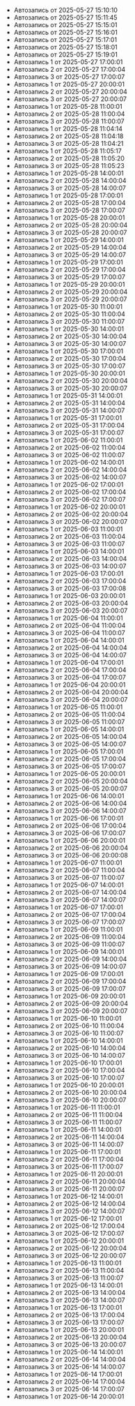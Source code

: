 - Автозапись от 2025-05-27 15:10:10
- Автозапись от 2025-05-27 15:11:45
- Автозапись от 2025-05-27 15:15:01
- Автозапись от 2025-05-27 15:16:01
- Автозапись от 2025-05-27 15:17:01
- Автозапись от 2025-05-27 15:18:01
- Автозапись от 2025-05-27 15:19:01
- Автозапись 1 от 2025-05-27 17:00:01
- Автозапись 2 от 2025-05-27 17:00:04
- Автозапись 3 от 2025-05-27 17:00:07
- Автозапись 1 от 2025-05-27 20:00:01
- Автозапись 2 от 2025-05-27 20:00:04
- Автозапись 3 от 2025-05-27 20:00:07
- Автозапись 1 от 2025-05-28 11:00:01
- Автозапись 2 от 2025-05-28 11:00:04
- Автозапись 3 от 2025-05-28 11:00:07
- Автозапись 1 от 2025-05-28 11:04:14
- Автозапись 2 от 2025-05-28 11:04:18
- Автозапись 3 от 2025-05-28 11:04:21
- Автозапись 1 от 2025-05-28 11:05:17
- Автозапись 2 от 2025-05-28 11:05:20
- Автозапись 3 от 2025-05-28 11:05:23
- Автозапись 1 от 2025-05-28 14:00:01
- Автозапись 2 от 2025-05-28 14:00:04
- Автозапись 3 от 2025-05-28 14:00:07
- Автозапись 1 от 2025-05-28 17:00:01
- Автозапись 2 от 2025-05-28 17:00:04
- Автозапись 3 от 2025-05-28 17:00:07
- Автозапись 1 от 2025-05-28 20:00:01
- Автозапись 2 от 2025-05-28 20:00:04
- Автозапись 3 от 2025-05-28 20:00:07
- Автозапись 1 от 2025-05-29 14:00:01
- Автозапись 2 от 2025-05-29 14:00:04
- Автозапись 3 от 2025-05-29 14:00:07
- Автозапись 1 от 2025-05-29 17:00:01
- Автозапись 2 от 2025-05-29 17:00:04
- Автозапись 3 от 2025-05-29 17:00:07
- Автозапись 1 от 2025-05-29 20:00:01
- Автозапись 2 от 2025-05-29 20:00:04
- Автозапись 3 от 2025-05-29 20:00:07
- Автозапись 1 от 2025-05-30 11:00:01
- Автозапись 2 от 2025-05-30 11:00:04
- Автозапись 3 от 2025-05-30 11:00:07
- Автозапись 1 от 2025-05-30 14:00:01
- Автозапись 2 от 2025-05-30 14:00:04
- Автозапись 3 от 2025-05-30 14:00:07
- Автозапись 1 от 2025-05-30 17:00:01
- Автозапись 2 от 2025-05-30 17:00:04
- Автозапись 3 от 2025-05-30 17:00:07
- Автозапись 1 от 2025-05-30 20:00:01
- Автозапись 2 от 2025-05-30 20:00:04
- Автозапись 3 от 2025-05-30 20:00:07
- Автозапись 1 от 2025-05-31 14:00:01
- Автозапись 2 от 2025-05-31 14:00:04
- Автозапись 3 от 2025-05-31 14:00:07
- Автозапись 1 от 2025-05-31 17:00:01
- Автозапись 2 от 2025-05-31 17:00:04
- Автозапись 3 от 2025-05-31 17:00:07
- Автозапись 1 от 2025-06-02 11:00:01
- Автозапись 2 от 2025-06-02 11:00:04
- Автозапись 3 от 2025-06-02 11:00:07
- Автозапись 1 от 2025-06-02 14:00:01
- Автозапись 2 от 2025-06-02 14:00:04
- Автозапись 3 от 2025-06-02 14:00:07
- Автозапись 1 от 2025-06-02 17:00:01
- Автозапись 2 от 2025-06-02 17:00:04
- Автозапись 3 от 2025-06-02 17:00:07
- Автозапись 1 от 2025-06-02 20:00:01
- Автозапись 2 от 2025-06-02 20:00:04
- Автозапись 3 от 2025-06-02 20:00:07
- Автозапись 1 от 2025-06-03 11:00:01
- Автозапись 2 от 2025-06-03 11:00:04
- Автозапись 3 от 2025-06-03 11:00:07
- Автозапись 1 от 2025-06-03 14:00:01
- Автозапись 2 от 2025-06-03 14:00:04
- Автозапись 3 от 2025-06-03 14:00:07
- Автозапись 1 от 2025-06-03 17:00:01
- Автозапись 2 от 2025-06-03 17:00:04
- Автозапись 3 от 2025-06-03 17:00:08
- Автозапись 1 от 2025-06-03 20:00:01
- Автозапись 2 от 2025-06-03 20:00:04
- Автозапись 3 от 2025-06-03 20:00:07
- Автозапись 1 от 2025-06-04 11:00:01
- Автозапись 2 от 2025-06-04 11:00:04
- Автозапись 3 от 2025-06-04 11:00:07
- Автозапись 1 от 2025-06-04 14:00:01
- Автозапись 2 от 2025-06-04 14:00:04
- Автозапись 3 от 2025-06-04 14:00:07
- Автозапись 1 от 2025-06-04 17:00:01
- Автозапись 2 от 2025-06-04 17:00:04
- Автозапись 3 от 2025-06-04 17:00:07
- Автозапись 1 от 2025-06-04 20:00:01
- Автозапись 2 от 2025-06-04 20:00:04
- Автозапись 3 от 2025-06-04 20:00:07
- Автозапись 1 от 2025-06-05 11:00:01
- Автозапись 2 от 2025-06-05 11:00:04
- Автозапись 3 от 2025-06-05 11:00:07
- Автозапись 1 от 2025-06-05 14:00:01
- Автозапись 2 от 2025-06-05 14:00:04
- Автозапись 3 от 2025-06-05 14:00:07
- Автозапись 1 от 2025-06-05 17:00:01
- Автозапись 2 от 2025-06-05 17:00:04
- Автозапись 3 от 2025-06-05 17:00:07
- Автозапись 1 от 2025-06-05 20:00:01
- Автозапись 2 от 2025-06-05 20:00:04
- Автозапись 3 от 2025-06-05 20:00:07
- Автозапись 1 от 2025-06-06 14:00:01
- Автозапись 2 от 2025-06-06 14:00:04
- Автозапись 3 от 2025-06-06 14:00:07
- Автозапись 1 от 2025-06-06 17:00:01
- Автозапись 2 от 2025-06-06 17:00:04
- Автозапись 3 от 2025-06-06 17:00:07
- Автозапись 1 от 2025-06-06 20:00:01
- Автозапись 2 от 2025-06-06 20:00:04
- Автозапись 3 от 2025-06-06 20:00:08
- Автозапись 1 от 2025-06-07 11:00:01
- Автозапись 2 от 2025-06-07 11:00:04
- Автозапись 3 от 2025-06-07 11:00:07
- Автозапись 1 от 2025-06-07 14:00:01
- Автозапись 2 от 2025-06-07 14:00:04
- Автозапись 3 от 2025-06-07 14:00:07
- Автозапись 1 от 2025-06-07 17:00:01
- Автозапись 2 от 2025-06-07 17:00:04
- Автозапись 3 от 2025-06-07 17:00:07
- Автозапись 1 от 2025-06-09 11:00:01
- Автозапись 2 от 2025-06-09 11:00:04
- Автозапись 3 от 2025-06-09 11:00:07
- Автозапись 1 от 2025-06-09 14:00:01
- Автозапись 2 от 2025-06-09 14:00:04
- Автозапись 3 от 2025-06-09 14:00:07
- Автозапись 1 от 2025-06-09 17:00:01
- Автозапись 2 от 2025-06-09 17:00:04
- Автозапись 3 от 2025-06-09 17:00:07
- Автозапись 1 от 2025-06-09 20:00:01
- Автозапись 2 от 2025-06-09 20:00:04
- Автозапись 3 от 2025-06-09 20:00:07
- Автозапись 1 от 2025-06-10 11:00:01
- Автозапись 2 от 2025-06-10 11:00:04
- Автозапись 3 от 2025-06-10 11:00:07
- Автозапись 1 от 2025-06-10 14:00:01
- Автозапись 2 от 2025-06-10 14:00:04
- Автозапись 3 от 2025-06-10 14:00:07
- Автозапись 1 от 2025-06-10 17:00:01
- Автозапись 2 от 2025-06-10 17:00:04
- Автозапись 3 от 2025-06-10 17:00:07
- Автозапись 1 от 2025-06-10 20:00:01
- Автозапись 2 от 2025-06-10 20:00:04
- Автозапись 3 от 2025-06-10 20:00:07
- Автозапись 1 от 2025-06-11 11:00:01
- Автозапись 2 от 2025-06-11 11:00:04
- Автозапись 3 от 2025-06-11 11:00:07
- Автозапись 1 от 2025-06-11 14:00:01
- Автозапись 2 от 2025-06-11 14:00:04
- Автозапись 3 от 2025-06-11 14:00:07
- Автозапись 1 от 2025-06-11 17:00:01
- Автозапись 2 от 2025-06-11 17:00:04
- Автозапись 3 от 2025-06-11 17:00:07
- Автозапись 1 от 2025-06-11 20:00:01
- Автозапись 2 от 2025-06-11 20:00:04
- Автозапись 3 от 2025-06-11 20:00:07
- Автозапись 1 от 2025-06-12 14:00:01
- Автозапись 2 от 2025-06-12 14:00:04
- Автозапись 3 от 2025-06-12 14:00:07
- Автозапись 1 от 2025-06-12 17:00:01
- Автозапись 2 от 2025-06-12 17:00:04
- Автозапись 3 от 2025-06-12 17:00:07
- Автозапись 1 от 2025-06-12 20:00:01
- Автозапись 2 от 2025-06-12 20:00:04
- Автозапись 3 от 2025-06-12 20:00:07
- Автозапись 1 от 2025-06-13 11:00:01
- Автозапись 2 от 2025-06-13 11:00:04
- Автозапись 3 от 2025-06-13 11:00:07
- Автозапись 1 от 2025-06-13 14:00:01
- Автозапись 2 от 2025-06-13 14:00:04
- Автозапись 3 от 2025-06-13 14:00:07
- Автозапись 1 от 2025-06-13 17:00:01
- Автозапись 2 от 2025-06-13 17:00:04
- Автозапись 3 от 2025-06-13 17:00:07
- Автозапись 1 от 2025-06-13 20:00:01
- Автозапись 2 от 2025-06-13 20:00:04
- Автозапись 3 от 2025-06-13 20:00:07
- Автозапись 1 от 2025-06-14 14:00:01
- Автозапись 2 от 2025-06-14 14:00:04
- Автозапись 3 от 2025-06-14 14:00:07
- Автозапись 1 от 2025-06-14 17:00:01
- Автозапись 2 от 2025-06-14 17:00:04
- Автозапись 3 от 2025-06-14 17:00:07
- Автозапись 1 от 2025-06-14 20:00:01

